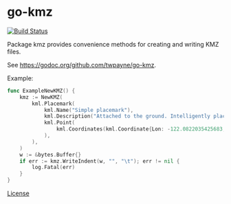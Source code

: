 # go-kmz

[![Build
Status](https://travis-ci.org/twpayne/go-kmz.svg?branch=master)](https://travis-ci.org/twpayne/go-kmz)

Package kmz provides convenience methods for creating and writing KMZ files.

See https://godoc.org/github.com/twpayne/go-kmz.

Example:

```go
func ExampleNewKMZ() {
	kmz := NewKMZ(
		kml.Placemark(
			kml.Name("Simple placemark"),
			kml.Description("Attached to the ground. Intelligently places itself at the height of the underlying terrain."),
			kml.Point(
				kml.Coordinates(kml.Coordinate{Lon: -122.0822035425683, Lat: 37.42228990140251}),
			),
		),
	)
	w := &bytes.Buffer{}
	if err := kmz.WriteIndent(w, "", "\t"); err != nil {
		log.Fatal(err)
	}
}
```

[License](LICENSE)
